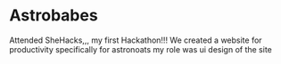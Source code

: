 # Astrobabes
Attended SheHacks,,, my first Hackathon!!!
We created a website for productivity specifically for astronoats
my role was ui design of the site 
